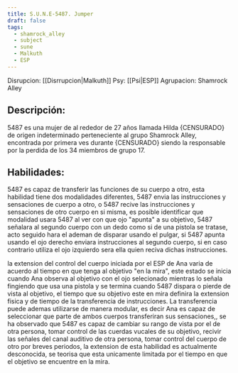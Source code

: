 ```yaml
---
title: S.U.N.E-5487. Jumper
draft: false
tags:
  - shamrock_alley
  - subject
  - sune
  - Malkuth
  - ESP
---
```

Disrupcion: [[Disrrupcion|Malkuth]]
Psy: [[Psi|ESP]]
Agrupacion: Shamrock Alley

## Descripción:
5487 es una mujer de al rededor de 27 años llamada Hilda {CENSURADO} de origen indeterminado perteneciente al grupo Shamrock Alley, encontrada por primera ves durante {CENSURADO} siendo la responsable por la perdida de los 34 miembros de grupo 17.

## Habilidades:
5487 es capaz de transferir las funciones de su cuerpo a otro, esta habilidad tiene dos modalidades diferentes, 5487 envia las instrucciones y sensaciones de cuerpo a otro, o 5487 recive las instrucciones y sensaciones de otro cuerpo en si misma, es posible identificar que modalidad usara 5487 al ver con que ojo "apunta" a su objetivo, 5487 señalara al segundo cuerpo con un dedo como si de una pistola se tratase, acto seguido hara el ademan de disparar usando el pulgar, si 5487 apunta usando el ojo derecho enviara instrucciones al segundo cuerpo, si en caso contrario utiliza el ojo izquierdo sera ella quien reciva dichas instrucciones.

la extension del control del cuerpo iniciada por el ESP de Ana varia de acuerdo al tiempo en que tenga al objetivo "en la mira", este estado se inicia cuando Ana observa al objetivo con el ojo selecionado mientras lo señala fingiendo que usa una pistola y se termina cuando 5487 dispara o pierde de vista al objetivo, el tiempo que su objetivo este en mira definira la extension fisica  y de tiempo de la transferencia de instrucciones.
La transferencia puede ademas utilizarse de manera modular, es decir Ana es capaz de seleccionar que parte de ambos cuerpos transferiran sus sensaciones,, se ha observado que 5487 es capaz de cambiar su rango de vista por el de otra persona, tomar control de las cuerdas vucales de su objetivo, recivir las señales del canal auditivo de otra persona, tomar control del cuerpo de otro por breves periodos, la extension de esta habilidad es actualmente desconocida, se teorisa que esta unicamente limitada por el tiempo en que el objetivo se encuentre en la mira. 